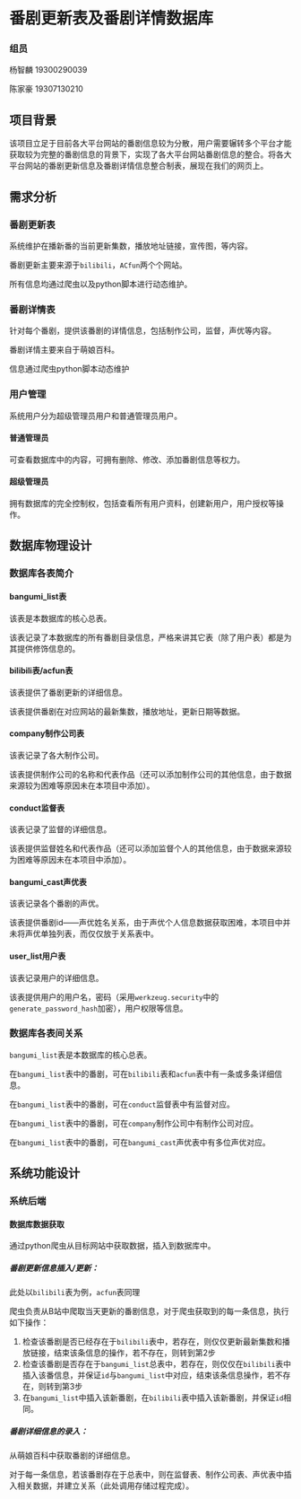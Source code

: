 # 番剧更新表及番剧详情数据库

### 组员

杨智麟	19300290039

陈家豪	19307130210

## 项目背景

该项目立足于目前各大平台网站的番剧信息较为分散，用户需要辗转多个平台才能获取较为完整的番剧信息的背景下，实现了各大平台网站番剧信息的整合。将各大平台网站的番剧更新信息及番剧详情信息整合制表，展现在我们的网页上。

## 需求分析

### 番剧更新表

系统维护在播新番的当前更新集数，播放地址链接，宣传图，等内容。

番剧更新主要来源于`bilibili`，`ACfun`两个个网站。

所有信息均通过爬虫以及python脚本进行动态维护。

### 番剧详情表

针对每个番剧，提供该番剧的详情信息，包括制作公司，监督，声优等内容。

番剧详情主要来自于萌娘百科。

信息通过爬虫python脚本动态维护

### 用户管理

系统用户分为超级管理员用户和普通管理员用户。

#### 普通管理员

可查看数据库中的内容，可拥有删除、修改、添加番剧信息等权力。

#### 超级管理员

拥有数据库的完全控制权，包括查看所有用户资料，创建新用户，用户授权等操作。

## 数据库物理设计

### 数据库各表简介

#### bangumi_list表

该表是本数据库的核心总表。

该表记录了本数据库的所有番剧目录信息，严格来讲其它表（除了用户表）都是为其提供修饰信息的。

#### bilibili表/acfun表

该表提供了番剧更新的详细信息。

该表提供番剧在对应网站的最新集数，播放地址，更新日期等数据。

#### company制作公司表

该表记录了各大制作公司。

该表提供制作公司的名称和代表作品（还可以添加制作公司的其他信息，由于数据来源较为困难等原因未在本项目中添加）。

#### conduct监督表

该表记录了监督的详细信息。

该表提供监督姓名和代表作品（还可以添加监督个人的其他信息，由于数据来源较为困难等原因未在本项目中添加）。

#### bangumi_cast声优表

该表记录各个番剧的声优。

该表提供番剧id——声优姓名关系，由于声优个人信息数据获取困难，本项目中并未将声优单独列表，而仅仅放于关系表中。

#### user_list用户表

该表记录用户的详细信息。

该表提供用户的用户名，密码（采用`werkzeug.security`中的`generate_password_hash`加密），用户权限等信息。

### 数据库各表间关系

`bangumi_list`表是本数据库的核心总表。

在`bangumi_list`表中的番剧，可在`bilibili`表和`acfun`表中有一条或多条详细信息。

在`bangumi_list`表中的番剧，可在`conduct`监督表中有监督对应。

在`bangumi_list`表中的番剧，可在`company`制作公司中有制作公司对应。

在`bangumi_list`表中的番剧，可在`bangumi_cast`声优表中有多位声优对应。

## 系统功能设计

### 系统后端

#### 数据库数据获取

通过python爬虫从目标网站中获取数据，插入到数据库中。

##### 番剧更新信息插入/更新：

此处以`bilibili`表为例，`acfun`表同理

爬虫负责从B站中爬取当天更新的番剧信息，对于爬虫获取到的每一条信息，执行如下操作：

1. 检查该番剧是否已经存在于`bilibili`表中，若存在，则仅仅更新最新集数和播放链接，结束该条信息的操作，若不存在，则转到第2步
2. 检查该番剧是否存在于`bangumi_list`总表中，若存在，则仅仅在`bilibili`表中插入该番信息，并保证`id`与`bangumi_list`中对应，结束该条信息操作，若不存在，则转到第3步
3. 在`bangumi_list`中插入该新番剧，在`bilibili`表中插入该新番剧，并保证`id`相同。

##### 番剧详细信息的录入：

从萌娘百科中获取番剧的详细信息。

对于每一条信息，若该番剧存在于总表中，则在监督表、制作公司表、声优表中插入相关数据，并建立关系（此处调用存储过程完成）。

